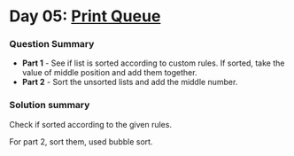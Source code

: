 # Day 05: [Print Queue](https://adventofcode.com/2024/day/5)

### Question Summary
- **Part 1** - See if list is sorted according to custom rules. If sorted, take the value of middle position and add them together. 
- **Part 2** - Sort the unsorted lists and add the middle number. 

### Solution summary 

Check if sorted according to the given rules. 

For part 2, sort them, used bubble sort. 
